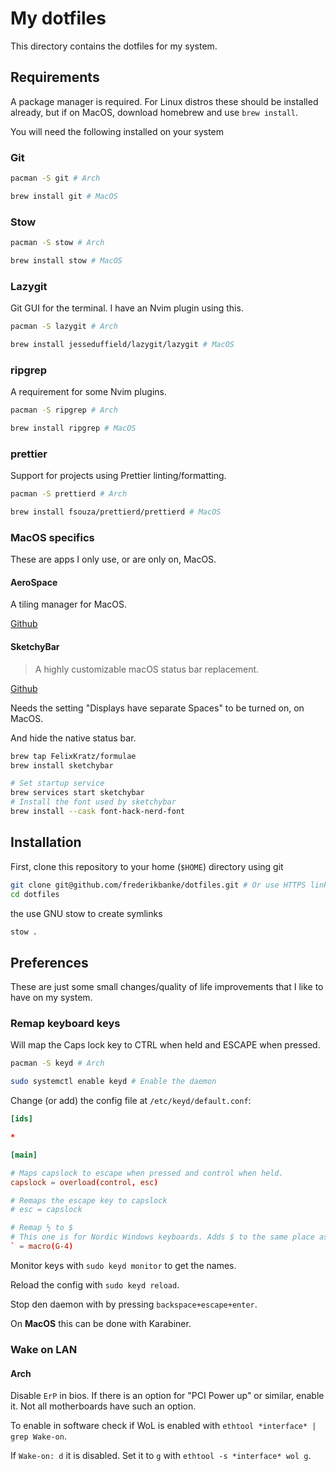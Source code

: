 # My dotfiles

This directory contains the dotfiles for my system.

## Requirements

A package manager is required. For Linux distros these should be installed already, but if on MacOS, download homebrew and use `brew install`.

You will need the following installed on your system

### Git

```bash
pacman -S git # Arch

brew install git # MacOS
```

### Stow

```bash
pacman -S stow # Arch

brew install stow # MacOS
```

### Lazygit

Git GUI for the terminal. I have an Nvim plugin using this.

```bash
pacman -S lazygit # Arch

brew install jesseduffield/lazygit/lazygit # MacOS
```
### ripgrep

A requirement for some Nvim plugins.

```bash
pacman -S ripgrep # Arch

brew install ripgrep # MacOS
```

### prettier

Support for projects using Prettier linting/formatting.

```bash
pacman -S prettierd # Arch

brew install fsouza/prettierd/prettierd # MacOS
```

### MacOS specifics

These are apps I only use, or are only on, MacOS.

#### AeroSpace

A tiling manager for MacOS.

[Github](https://github.com/nikitabobko/AeroSpace)

#### SketchyBar

> A highly customizable macOS status bar replacement.

[Github](https://github.com/FelixKratz/SketchyBar?tab=readme-ov-file)

Needs the setting "Displays have separate Spaces" to be turned on, on MacOS.

And hide the native status bar.

```bash
brew tap FelixKratz/formulae
brew install sketchybar

# Set startup service
brew services start sketchybar
# Install the font used by sketchybar
brew install --cask font-hack-nerd-font
```

## Installation

First, clone this repository to your home (`$HOME`) directory using git

```bash
git clone git@github.com/frederikbanke/dotfiles.git # Or use HTTPS link
cd dotfiles
```

the use GNU stow to create symlinks

```bash
stow .
```

## Preferences

These are just some small changes/quality of life improvements that I like to have on my system.

### Remap keyboard keys
Will map the Caps lock key to CTRL when held and ESCAPE when pressed.

```bash
pacman -S keyd # Arch

sudo systemctl enable keyd # Enable the daemon
```

Change (or add) the config file at `/etc/keyd/default.conf`:

```conf
[ids]

*

[main]

# Maps capslock to escape when pressed and control when held.
capslock = overload(control, esc)

# Remaps the escape key to capslock
# esc = capslock

# Remap ½ to $
# This one is for Nordic Windows keyboards. Adds $ to the same place as it is on a MacOS keyboad.
` = macro(G-4)
```

Monitor keys with `sudo keyd monitor` to get the names.

Reload the config with `sudo keyd reload`.

Stop den daemon with by pressing `backspace+escape+enter`.

On **MacOS** this can be done with Karabiner.

### Wake on LAN

#### Arch

Disable `ErP` in bios. If there is an option for "PCI Power up" or similar, enable it. Not all motherboards have such an option.

To enable in software check if WoL is enabled with `ethtool *interface* | grep Wake-on`.

If `Wake-on: d` it is disabled. Set it to `g` with `ethtool -s *interface* wol g`.

